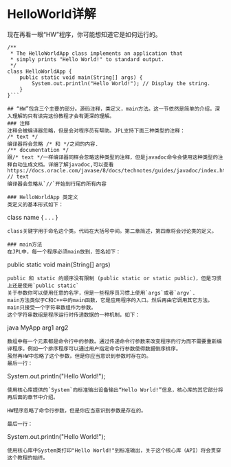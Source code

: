 # HelloWorld详解
现在再看一眼“HW”程序，你可能想知道它是如何运行的。
```
/**
 * The HelloWorldApp class implements an application that
 * simply prints "Hello World!" to standard output.
 */
class HelloWorldApp {
    public static void main(String[] args) {
        System.out.println("Hello World!"); // Display the string.
    }
}```

## “HW”包含三个主要的部分。源码注释，类定义，main方法。这一节依然是简单的介绍，深入理解的只有读完这份教程才会有更深的理解。
### 注释
注释会被编译器忽略，但是会对程序员有帮助。JPL支持下面三种类型的注释：
/* text */
编译器将会忽略 /* 和 */之间的内容.
/** documentation */
跟/* text */一样编译器同样会忽略这种类型的注释，但是javadoc命令会使用这种类型的注释自动生成文档。详细了解javadoc,可以查看https://docs.oracle.com/javase/8/docs/technotes/guides/javadoc/index.html
// text
编译器会忽略从`//`开始到行尾的所有内容

### HelloWorldApp 类定义
类定义的基本形式如下：
```
class name {
    . . .
}
```
class关键字用于命名这个类。代码在大括号中间。第二章简述，第四章将会讨论类的定义。

### main方法
在JPL中，每一个程序必须main放到，签名如下：
```
public static void main(String[] args)
```
public 和 static 的顺序没有限制 (public static or static public)，但是习惯上还是使用`public static`
关于参数你可以使用任意的名字，但是一些程序员习惯上使用`args`或者`argv`.
main方法类似于C和C++中的main函数，它是应用程序的入口。然后再由它调用其它方法。
main只接受一个字符串数组作为参数。
这个字符串数组是程序运行时传递数据的一种机制，如下：
```
java MyApp arg1 arg2
```
数组中每一个元素都是命令行中的参数。通过传递命令行参数来改变程序的行为而不需要重新编译程序。例如一个排序程序可以通过用户指定命令行参数使得数据倒序排序。
虽然再HW中忽略了这个参数，但是你应当意识到参数时存在的。
最后一行：
```
System.out.println("Hello World!");
```
使用核心库提供的`System`向标准输出设备输出“Hello World!”信息，核心库的其它部分将再后面的章节中介绍。

HW程序忽略了命令行参数，但是你应当意识到参数是存在的。

最后一行：
```
System.out.println("Hello World!");
```
使用核心库中System类打印"Hello World!"到标准输出，关于这个核心库（API）将会贯穿这个教程的始终。





















